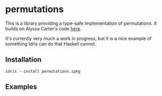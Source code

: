 # permutations

This is a library providing a type-safe implementation of permutations. It
builds on Alyssa Carter's code
[here](https://github.com/trillioneyes/idris-toys/blob/master/Permutation.idr). 

It's currently very much a work in progress, but it is a nice example of
something Idris can do that Haskell cannot.

## Installation

```
idris --install permutations.ipkg
```

## Examples

